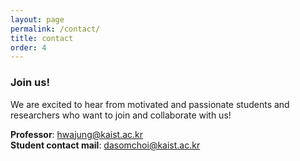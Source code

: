 ```yaml
---
layout: page
permalink: /contact/
title: contact
order: 4
---
```


### Join us!  

We are excited to hear from motivated and passionate students and researchers who want to join and collaborate with us!  

**Professor**: hwajung@kaist.ac.kr  
**Student contact mail**: dasomchoi@kaist.ac.kr  
